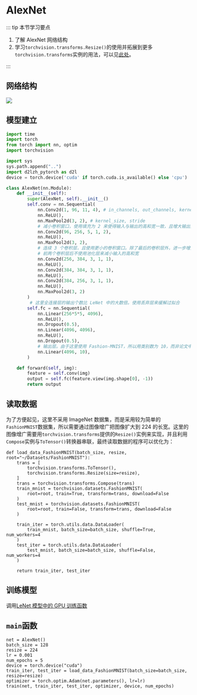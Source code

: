 # AlexNet

::: tip 本节学习要点

1. 了解 AlexNet 网络结构
2. 学习`torchvision.transforms.Resize()`的使用并拓展到更多`torchvision.transforms`实例的用法，可以见[此处](3.1Deeplearning_basic.md#torchvision-transforms实例)。

:::

## 网络结构

![](https://tangshusen.me/Dive-into-DL-PyTorch/img/chapter05/5.6_alexnet.png)

## 模型建立

```python
import time
import torch
from torch import nn, optim
import torchvision

import sys
sys.path.append("..")
import d2lzh_pytorch as d2l
device = torch.device('cuda' if torch.cuda.is_available() else 'cpu')

class AlexNet(nn.Module):
    def __init__(self):
        super(AlexNet, self).__init__()
        self.conv = nn.Sequential(
            nn.Conv2d(1, 96, 11, 4), # in_channels, out_channels, kernel_size, stride, padding
            nn.ReLU(),
            nn.MaxPool2d(3, 2), # kernel_size, stride
            # 减小卷积窗口，使用填充为 2 来使得输入与输出的高和宽一致，且增大输出通道数
            nn.Conv2d(96, 256, 5, 1, 2),
            nn.ReLU(),
            nn.MaxPool2d(3, 2),
            # 连续 3 个卷积层，且使用更小的卷积窗口。除了最后的卷积层外，进一步增大了输出通道数。
            # 前两个卷积层后不使用池化层来减小输入的高和宽
            nn.Conv2d(256, 384, 3, 1, 1),
            nn.ReLU(),
            nn.Conv2d(384, 384, 3, 1, 1),
            nn.ReLU(),
            nn.Conv2d(384, 256, 3, 1, 1),
            nn.ReLU(),
            nn.MaxPool2d(3, 2)
        )
         # 这里全连接层的输出个数比 LeNet 中的大数倍。使用丢弃层来缓解过拟合
        self.fc = nn.Sequential(
            nn.Linear(256*5*5, 4096),
            nn.ReLU(),
            nn.Dropout(0.5),
            nn.Linear(4096, 4096),
            nn.ReLU(),
            nn.Dropout(0.5),
            # 输出层。由于这里使用 Fashion-MNIST，所以用类别数为 10，而非论文中的 1000
            nn.Linear(4096, 10),
        )

    def forward(self, img):
        feature = self.conv(img)
        output = self.fc(feature.view(img.shape[0], -1))
        return output
```

## 读取数据

为了方便起见，这里不采用 ImageNet 数据集，而是采用较为简单的`FashionMNIST`数据集，所以需要通过图像增广把图像扩大到 224 的长宽。这里的图像增广需要用`torchvision.transforms`提供的`Resize()`实例来实现，并且利用`Compose`实例与`ToTensor()`转换器串联，最终读取数据的程序可以优化为：

```python{2-6}
def load_data_FashionMNIST(batch_size, resize, root="~/Datasets/FashionMNIST"):
    trans = [
        torchvision.transforms.ToTensor(),
        torchvision.transforms.Resize(size=resize),
    ]
    trans = torchvision.transforms.Compose(trans)
    train_mnist = torchvision.datasets.FashionMNIST(
        root=root, train=True, transform=trans, download=False
    )
    test_mnist = torchvision.datasets.FashionMNIST(
        root=root, train=False, transform=trans, download=False
    )

    train_iter = torch.utils.data.DataLoader(
        train_mnist, batch_size=batch_size, shuffle=True, num_workers=4
    )
    test_iter = torch.utils.data.DataLoader(
        test_mnist, batch_size=batch_size, shuffle=False, num_workers=4
    )

    return train_iter, test_iter
```

## 训练模型

调用[LeNet 模型中的 GPU 训练函数](4.2LeNet.md#训练模型)

## `main`函数

```python{3}
net = AlexNet()
batch_size = 128
resize = 224
lr = 0.001
num_epochs = 5
device = torch.device("cuda")
train_iter, test_iter = load_data_FashionMNIST(batch_size=batch_size, resize=resize)
optimizer = torch.optim.Adam(net.parameters(), lr=lr)
train(net, train_iter, test_iter, optimizer, device, num_epochs)
```
